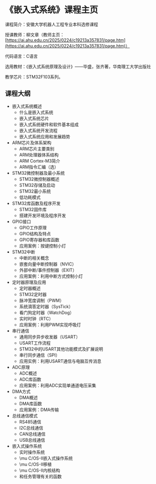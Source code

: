 # 《嵌入式系统》课程主页

课程简介：安徽大学机器人工程专业本科选修课程

授课教师：柳文章（教师主页：[https://ai.ahu.edu.cn/2025/0224/c19213a357831/page.htm](https://ai.ahu.edu.cn/2025/0224/c19213a357831/page.htm)）

代码语言：C语言

选用教材：《嵌入式系统原理及设计》——毕盛，张齐著，华南理工大学出版社

教学芯片：STM32F103系列。

## 课程大纲

- 嵌入式系统概述
  - 什么是嵌入式系统
  - 嵌入式系统芯片
  - 嵌入式系统硬件和软件基本组成
  - 嵌入式系统开发流程
  - 嵌入式系统应用和发展趋势
- ARM芯片及体系架构
  - ARM芯片主要类别
  - ARM处理器体系结构
  - ARM Cortex-M3简介
  - ARM指令汇编（选）
- STM32微控制器及最小系统
  - STM32微控制器概述
  - STM32存储及启动
  - STM32最小系统
  - 低功耗模式
- STM32库函数及程序开发
  - STM32固件库
  - 搭建开发环境及程序开发
- GPIO接口
  - GPIO工作原理
  - GPIO结构及特点
  - GPIO寄存器和库函数
  - 应用案例：按键控制小灯
- STM32中断
  - 中断的相关概念
  - 嵌套向量中断控制器（NVIC）
  - 外部中断/事件控制器（EXIT）
  - 应用案例：利用中断方式控制小灯
- 定时器原理及应用
  - 定时器概述
  - STM32定时器
  - 脉冲宽度调制（PWM）
  - 系统滴答定时器（SysTick）
  - 看门狗定时器（WatchDog）
  - 实时时钟（RTC）
  - 应用案例：利用PWM实现呼吸灯
- 串行通信
  - 通用同步异步收发器（USART）
  - USART工作流程
  - STM32中的USART其他功能模式及扩展说明
  - 串行同步通信（SPI）
  - 应用实例：利用USART通信与电脑互传消息
- ADC原理
  - ADC概述
  - ADC库函数
  - 应用案例：利用ADC实现单通道电压采集
- DMA方式
  - DMA概述
  - DMA库函数
  - 应用案例：DMA传输
- 总线通信模式
  - RS485通信
  - I2C总线通信
  - CAN总线通信
  - USB总线通信
- 嵌入式操作系统
  - 实时操作系统
  - \mu C/OS-II嵌入式操作系统
  - \mu C/OS-II移植
  - \mu C/OS-II内核结构
  - 和任务管理有关的函数

